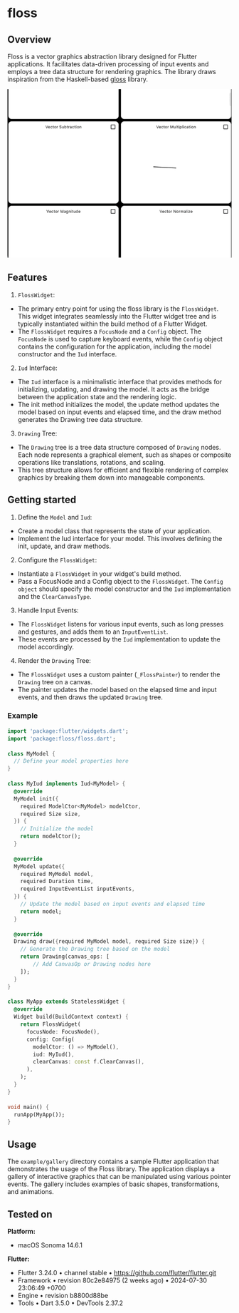 # floss

## Overview
Floss is a vector graphics abstraction library designed for Flutter
applications. It facilitates data-driven processing of input events and employs
a tree data structure for rendering graphics. The library draws inspiration from
the Haskell-based [gloss](https://github.com/benl23x5/gloss) library.

![](example.gif)

## Features
1. `FlossWidget`:
- The primary entry point for using the floss library is the `FlossWidget`. This
  widget integrates seamlessly into the Flutter widget tree and is typically
  instantiated within the build method of a Flutter Widget.
- The `FlossWidget` requires a `FocusNode` and a `Config` object. The
  `FocusNode` is used to capture keyboard events, while the `Config` object
  contains the configuration for the application, including the model
  constructor and the `Iud` interface.

2. `Iud` Interface:
- The `Iud` interface is a minimalistic interface that provides methods for
  initializing, updating, and drawing the model. It acts as the bridge between
  the application state and the rendering logic.
- The init method initializes the model, the update method updates the model
  based on input events and elapsed time, and the draw method generates the
  Drawing tree data structure.

3. `Drawing` Tree:
- The `Drawing` tree is a tree data structure composed of `Drawing` nodes. Each
  node represents a graphical element, such as shapes or composite operations
  like translations, rotations, and scaling.
- This tree structure allows for efficient and flexible rendering of complex
  graphics by breaking them down into manageable components.

## Getting started
1. Define the `Model` and `Iud`:
- Create a model class that represents the state of your application.
- Implement the Iud interface for your model. This involves defining the init,
  update, and draw methods.

2. Configure the `FlossWidget`:
- Instantiate a `FlossWidget` in your widget's build method.
- Pass a FocusNode and a Config object to the `FlossWidget`. The `Config object`
  should specify the model constructor and the `Iud` implementation and the
  `ClearCanvasType`.

3. Handle Input Events:
- The `FlossWidget` listens for various input events, such as long presses and
  gestures, and adds them to an `InputEventList`.
- These events are processed by the `Iud` implementation to update the model
  accordingly.

4. Render the `Drawing` Tree:
- The `FlossWidget` uses a custom painter (`_FlossPainter`) to render the
  `Drawing` tree on a canvas.
- The painter updates the model based on the elapsed time and input events, and
  then draws the updated `Drawing` tree.

### Example

```dart
import 'package:flutter/widgets.dart';
import 'package:floss/floss.dart';

class MyModel {
  // Define your model properties here
}

class MyIud implements Iud<MyModel> {
  @override
  MyModel init({
    required ModelCtor<MyModel> modelCtor,
    required Size size,
  }) {
    // Initialize the model
    return modelCtor();
  }

  @override
  MyModel update({
    required MyModel model,
    required Duration time,
    required InputEventList inputEvents,
  }) {
    // Update the model based on input events and elapsed time
    return model;
  }

  @override
  Drawing draw({required MyModel model, required Size size}) {
    // Generate the Drawing tree based on the model
    return Drawing(canvas_ops: [
        // Add CanvasOp or Drawing nodes here
    ]);
  }
}

class MyApp extends StatelessWidget {
  @override
  Widget build(BuildContext context) {
    return FlossWidget(
      focusNode: FocusNode(),
      config: Config(
        modelCtor: () => MyModel(),
        iud: MyIud(),
        clearCanvas: const f.ClearCanvas(),
      ),
    );
  }
}

void main() {
  runApp(MyApp());
}

```

## Usage

The `example/gallery` directory contains a sample Flutter application that
demonstrates the usage of the Floss library. The application displays a gallery
of interactive graphics that can be manipulated using various pointer events.
The gallery includes examples of basic shapes, transformations, and animations.

## Tested on

**Platform:**
- macOS Sonoma 14.6.1

**Flutter:**
- Flutter 3.24.0 • channel stable • https://github.com/flutter/flutter.git
- Framework • revision 80c2e84975 (2 weeks ago) • 2024-07-30 23:06:49 +0700
- Engine • revision b8800d88be
- Tools • Dart 3.5.0 • DevTools 2.37.2